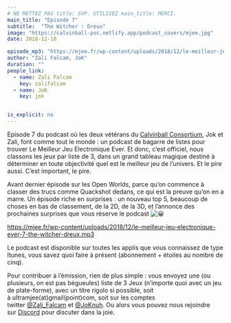 ```yaml
---
# NE METTEZ PAS title: SVP. UTILISEZ main_title: MERCI.
main_title: "Episode 7"
subtitle:  "The Witcher : Dreux"
image: "https://calvinball-poc.netlify.app/podcast_covers/mjee.jpg"
date: 2018-12-10

episode_mp3: "https://mjee.fr/wp-content/uploads/2018/12/le-meilleur-jeu-electronique-ever-7-the-witcher-dreux.mp3"
author: "Zali Falcam, JoK"
duration: ""
people_link: 
  - name: Zali Falcam
    key: zalifalcam
  - name: JoK
    key: jok


is_explicit: no
---
```


<PodcastHeader/>

<!-- ECRIRE LA DESCRIPTION DE L'EPISODE SOUS CETTE LIGNE -->
<p>Episode 7 du podcast où les deux vétérans du&nbsp;<a href="https://calvinballradio.wordpress.com/" rel="nofollow">Calvinball Consortium</a>, Jok et Zali, font comme tout le monde : un podcast de bagarre de listes pour trouver&nbsp;Le Meilleur Jeu Electronique Ever.&nbsp;Et donc, c’est officiel, nous classons les jeux par liste de 3, dans un grand tableau magique destiné à déterminer en toute objectivité quel est le meilleur jeu de l’univers. Et le pire aussi. C’est important, le pire.</p>
<p>Avant dernier épisode sur les Open Worlds, parce qu’on commence à classer des trucs comme Quackshot dedans, ce qui est la preuve qu’on en a marre. Un épisode riche en surprises : un nouveau top 5, beaucoup de choses en bas de classement, de la 2D, de la 3D, et l’annonce des prochaines surprises que vous réserve le podcast <img src="https://s.w.org/images/core/emoji/13.0.1/72x72/1f600.png" alt="😀"></p>
<p><a href="https://mjee.fr/wp-content/uploads/2018/12/le-meilleur-jeu-electronique-ever-7-the-witcher-dreux.mp3" rel="nofollow">https://mjee.fr/wp-content/uploads/2018/12/le-meilleur-jeu-electronique-ever-7-the-witcher-dreux.mp3</a></p>
<p>Le podcast est disponible sur toutes les applis que vous connaissez de type Itunes, vous savez quoi faire à présent (abonnement + étoiles au nombre de cinq).</p>
<p>Pour contribuer à l’émission, rien de plus simple : vous envoyez une (ou plusieurs, on est pas bégueules) liste de&nbsp;3 Jeux&nbsp;(n’importe quoi avec&nbsp;un jeu de plate-forme), avec un titre rigolo si possible, soit à&nbsp;ultramjee(at)gmail(point)com, soit sur les comptes twitter&nbsp;<a href="https://twitter.com/Zali_Falcam" rel="nofollow">@Zali_Falcam</a>&nbsp;et&nbsp;<a href="https://twitter.com/JoKnuh" rel="nofollow">@JoKnuh</a>.&nbsp;Ou alors vous pouvez nous rejoindre sur&nbsp;<a href="https://discord.gg/4RnA9v7" rel="nofollow">Discord</a>&nbsp;pour discuter dans la joie.</p>


